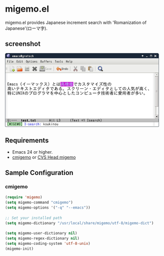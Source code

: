 # migemo.el

migemo.el provides Japanese increment search with 'Romanization of Japanese'(ローマ字).


## screenshot

![migemo-screenshot](images/migemo.png)


## Requirements

* Emacs 24 or higher.
* [cmigemo](https://github.com/koron/cmigemo) or [CVS Head migemo](http://0xcc.net/migemo/)


## Sample Configuration

### cmigemo

```lisp
(require 'migemo)
(setq migemo-command "cmigemo")
(setq migemo-options '("-q" "--emacs"))

;; Set your installed path
(setq migemo-dictionary "/usr/local/share/migemo/utf-8/migemo-dict")

(setq migemo-user-dictionary nil)
(setq migemo-regex-dictionary nil)
(setq migemo-coding-system 'utf-8-unix)
(migemo-init)
```
